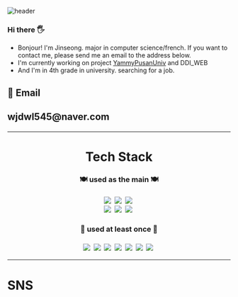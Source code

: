 ![header](https://capsule-render.vercel.app/api?type=wave&color=ffafcc&height=420&section=header&text=Welcome%20&fontSize=85&fontColor=caf0f8&desc=Jinseong's_gitHub!&descAlign=85&animation=fadeIn)

<head>
  <h3> Hi there 🖐</h3>
  <ul>
    <li>Bonjour! I'm Jinseong. major in computer science/french. If you want to contact me, please send me an email to the address below.</li>
    <li>I'm currently working on project <a href="https://github.com/fkthfvk112/YammyPusanUniv">YammyPusanUniv</a> and DDI_WEB</li>
    <li>And I'm in 4th grade in university. searching for a job.</li>
  </ul>
  <div>
    <h2> 📧 Email<h2>
     <p>wjdwl545@naver.com</p>
  </div>
</head>
<hr>
<body>
  <div align="center">
    <div>
      <h1>Tech Stack</h1>
      <h3> 🍽 used as the main 🍽<h3>
      <img src="https://img.shields.io/badge/JavaScript-F7DF1E?style=flat&logo=JavaScript&logoColor=white"/></a>&nbsp
      <img src="https://img.shields.io/badge/CSS3-1572B6?style=flat&logo=CSS3&logoColor=white"/></a>&nbsp
      <img src="https://img.shields.io/badge/HTML5-E34F26?style=flat&logo=HTML5&logoColor=white"/></a>&nbsp
      </br>
      <img src="https://img.shields.io/badge/Node.js-339933?style=flat&logo=Node.js&logoColor=white"/></a>&nbsp
      <img src="https://img.shields.io/badge/MongoDB-47A248?style=flat&logo=MongoDB&logoColor=white"/></a>&nbsp
      <img src="https://img.shields.io/badge/React-61DAFB?style=flat&logo=React&logoColor=white"/></a>&nbsp
    </div>
    </
      <div>
        <h3> 🏫 used at least once 🏫<h3>
        <img src="https://img.shields.io/badge/C-A8B9CC?style=flat&logo=C&logoColor=white"/></a>&nbsp
        <img src="https://img.shields.io/badge/C++-00599C?style=flat&logo=C++&logoColor=white"/></a>&nbsp
        <img src="https://img.shields.io/badge/Python-3776AB?style=flat&logo=Python&logoColor=white"/></a>&nbsp
        <img src="https://img.shields.io/badge/TensorFlow-FF6F00?style=flat&logo=TensorFlow&logoColor=white"/></a>&nbsp
        <img src="https://img.shields.io/badge/MySQL-4479A1?style=flat&logo=MySQL&logoColor=white"/></a>&nbsp
        <img src="https://img.shields.io/badge/Android Studio-3DDC84?style=flat&logo=Android Studio&logoColor=white"/></a>&nbsp
        <img src="https://img.shields.io/badge/Kotlin-7F52FF?style=flat&logo=Kotlin&logoColor=white"/></a>&nbsp
      </div>
  </div>
  <hr>
  <div>
    <h1>SNS
  </div>
</body>
